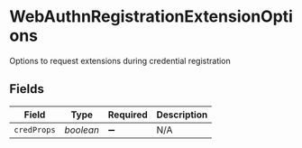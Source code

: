# WebAuthnRegistrationExtensionOptions

Options to request extensions during credential registration


## Fields

| Field              | Type               | Required           | Description        |
| ------------------ | ------------------ | ------------------ | ------------------ |
| `credProps`        | *boolean*          | :heavy_minus_sign: | N/A                |